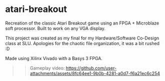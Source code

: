 # atari-breakout
Recreation of the classic Atari Breakout game using an FPGA + Microblaze soft processor. Built to work on any VGA display.

This project was created as my final for my Hardware/Software Co-Design class at SLU. Apologies for the chaotic file organization, it was a bit rushed :D

Made using Xilinx Vivado with a Basys 3 FPGA.

>> Gameplay video:
https://github.com/user-attachments/assets/8fc64ee1-9b0b-4281-a0d7-f6a21ec6c254

